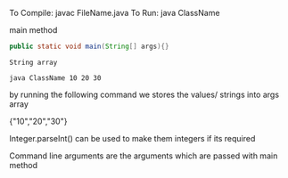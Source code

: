 <!-- cSpell:disable -->
To Compile:
    javac FileName.java
To Run:
    java ClassName


main method

```java
public static void main(String[] args){}
```
`String array`
```code
java ClassName 10 20 30
```
by running the following command we stores the values/ strings into args array

{"10","20","30"}

Integer.parseInt() can be used to make them integers if its required

Command  line arguments are the arguments which are passed with main method